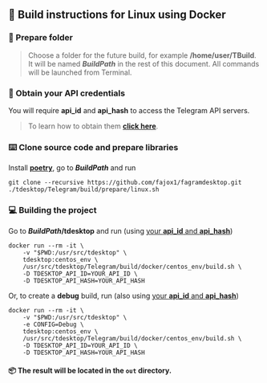 ## 🐧 Build instructions for Linux using Docker

### 📁 Prepare folder

> Choose a folder for the future build, for example **/home/user/TBuild**. It will be named ***BuildPath*** in the rest of this document. All commands will be launched from Terminal.

### 🔐 Obtain your API credentials

You will require **api_id** and **api_hash** to access the Telegram API servers.
> To learn how to obtain them **[click here][api_credentials]**.

### ⌨️ Clone source code and prepare libraries

Install **[poetry](https://python-poetry.org)**, go to ***BuildPath*** and run

    git clone --recursive https://github.com/fajox1/fagramdesktop.git
    ./tdesktop/Telegram/build/prepare/linux.sh

### 💻 Building the project

Go to ***BuildPath*/tdesktop** and run (using [your **api_id** and **api_hash**](#obtain-your-api-credentials))

    docker run --rm -it \
        -v "$PWD:/usr/src/tdesktop" \
        tdesktop:centos_env \
        /usr/src/tdesktop/Telegram/build/docker/centos_env/build.sh \
        -D TDESKTOP_API_ID=YOUR_API_ID \
        -D TDESKTOP_API_HASH=YOUR_API_HASH

Or, to create a **debug** build, run (also using [your **api_id** and **api_hash**](#obtain-your-api-credentials))

    docker run --rm -it \
        -v "$PWD:/usr/src/tdesktop" \
        -e CONFIG=Debug \
        tdesktop:centos_env \
        /usr/src/tdesktop/Telegram/build/docker/centos_env/build.sh \
        -D TDESKTOP_API_ID=YOUR_API_ID \
        -D TDESKTOP_API_HASH=YOUR_API_HASH

#### 📦 The result will be located in the `out` directory.

[api_credentials]: api_credentials.md